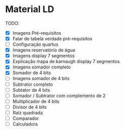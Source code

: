 # Material LD

TODO:

- [x] Imagens Pré-requisitos
- [x] Falar de tabela verdade pré-requisitos
- [ ] Configuração quartus
- [x] Imagens reservatório de água
- [x] Imagens display 7 segmentos
- [x] Explicação mapa de karnaugh display 7 segmentos
- [x] Imagens somador completo
- [x] Somador de 4 bits
- [ ] Imagens somador de 4 bits
- [ ] Subtrator completo
- [ ] Subtator de 4 bits
- [ ] Somador / Subtrator com complemento de 2
- [ ] Multiplicador de 4 bits
- [ ] Divisor de 4 bits
- [ ] Raíz quadrada
- [ ] Comparador
- [ ] Calculadora
